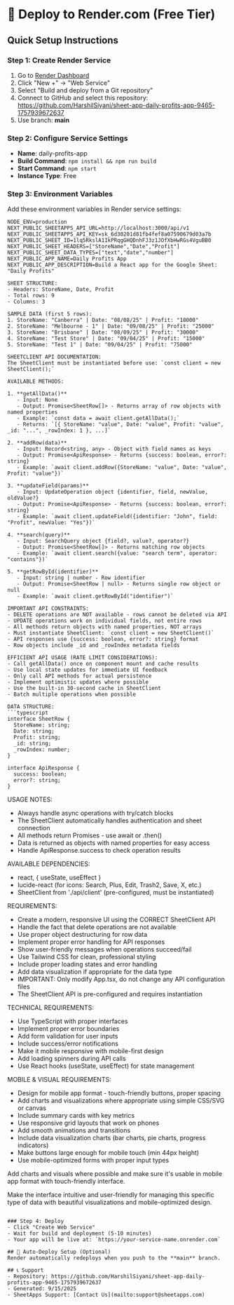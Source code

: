 
# 🚀 Deploy to Render.com (Free Tier)

## Quick Setup Instructions

### Step 1: Create Render Service
1. Go to [Render Dashboard](https://dashboard.render.com/)
2. Click "New +" → "Web Service"
3. Select "Build and deploy from a Git repository"
4. Connect to GitHub and select this repository: https://github.com/HarshilSiyani/sheet-app-daily-profits-app-9465-1757939672637
5. Use branch: **main**

### Step 2: Configure Service Settings
- **Name**: daily-profits-app
- **Build Command**: `npm install && npm run build`
- **Start Command**: `npm start`
- **Instance Type**: Free

### Step 3: Environment Variables
Add these environment variables in Render service settings:

```
NODE_ENV=production
NEXT_PUBLIC_SHEETAPPS_API_URL=http://localhost:3000/api/v1
NEXT_PUBLIC_SHEETAPPS_API_KEY=sk_6d30201d81fb4fef8a07590679d03a7b
NEXT_PUBLIC_SHEET_ID=1lq5RkslA1IkPRqgGHQDnhFJ3z1JOfXbHwRGs4VguBB0
NEXT_PUBLIC_SHEET_HEADERS=["StoreName","Date","Profit"]
NEXT_PUBLIC_SHEET_DATA_TYPES=["text","date","number"]
NEXT_PUBLIC_APP_NAME=Daily Profits App
NEXT_PUBLIC_APP_DESCRIPTION=Build a React app for the Google Sheet: "Daily Profits"

SHEET STRUCTURE:
- Headers: StoreName, Date, Profit
- Total rows: 9
- Columns: 3

SAMPLE DATA (first 5 rows):
1. StoreName: "Canberra" | Date: "08/08/25" | Profit: "18000"
2. StoreName: "Melbourne - 1" | Date: "09/08/25" | Profit: "25000"
3. StoreName: "Brisbane" | Date: "08/09/25" | Profit: "30000"
4. StoreName: "Test Store" | Date: "09/04/25" | Profit: "15000"
5. StoreName: "Test 1" | Date: "09/04/25" | Profit: "75000"

SHEETCLIENT API DOCUMENTATION:
The SheetClient must be instantiated before use: `const client = new SheetClient();`

AVAILABLE METHODS:

1. **getAllData()**
   - Input: None
   - Output: Promise<SheetRow[]> - Returns array of row objects with named properties
   - Example: `const data = await client.getAllData();`
   - Returns: `[{ StoreName: "value", Date: "value", Profit: "value", _id: "...", _rowIndex: 1 }, ...]`

2. **addRow(data)**
   - Input: Record<string, any> - Object with field names as keys
   - Output: Promise<ApiResponse> - Returns {success: boolean, error?: string}
   - Example: `await client.addRow({StoreName: "value", Date: "value", Profit: "value"})`

3. **updateField(params)**
   - Input: UpdateOperation object {identifier, field, newValue, oldValue?}
   - Output: Promise<ApiResponse> - Returns {success: boolean, error?: string}
   - Example: `await client.updateField({identifier: "John", field: "Profit", newValue: "Yes"})`

4. **search(query)**
   - Input: SearchQuery object {field?, value?, operator?}
   - Output: Promise<SheetRow[]> - Returns matching row objects
   - Example: `await client.search({value: "search term", operator: "contains"})`

5. **getRowById(identifier)**
   - Input: string | number - Row identifier
   - Output: Promise<SheetRow | null> - Returns single row object or null
   - Example: `await client.getRowById("identifier")`

IMPORTANT API CONSTRAINTS:
- DELETE operations are NOT available - rows cannot be deleted via API
- UPDATE operations work on individual fields, not entire rows
- All methods return objects with named properties, NOT arrays
- Must instantiate SheetClient: `const client = new SheetClient()`
- API responses use {success: boolean, error?: string} format
- Row objects include _id and _rowIndex metadata fields

EFFICIENT API USAGE (RATE LIMIT CONSIDERATIONS):
- Call getAllData() once on component mount and cache results
- Use local state updates for immediate UI feedback
- Only call API methods for actual persistence
- Implement optimistic updates where possible
- Use the built-in 30-second cache in SheetClient
- Batch multiple operations when possible

DATA STRUCTURE:
```typescript
interface SheetRow {
  StoreName: string;
  Date: string;
  Profit: string;
  _id: string;
  _rowIndex: number;
}

interface ApiResponse {
  success: boolean;
  error?: string;
}
```

USAGE NOTES:
- Always handle async operations with try/catch blocks
- The SheetClient automatically handles authentication and sheet connection
- All methods return Promises - use await or .then()
- Data is returned as objects with named properties for easy access
- Handle ApiResponse.success to check operation results

AVAILABLE DEPENDENCIES:
- react, { useState, useEffect }
- lucide-react (for icons: Search, Plus, Edit, Trash2, Save, X, etc.)
- SheetClient from './api/client' (pre-configured, must be instantiated)

REQUIREMENTS:
- Create a modern, responsive UI using the CORRECT SheetClient API
- Handle the fact that delete operations are not available
- Use proper object destructuring for row data
- Implement proper error handling for API responses
- Show user-friendly messages when operations succeed/fail
- Use Tailwind CSS for clean, professional styling
- Include proper loading states and error handling
- Add data visualization if appropriate for the data type
- IMPORTANT: Only modify App.tsx, do not change any API configuration files
- The SheetClient API is pre-configured and requires instantiation

TECHNICAL REQUIREMENTS:
- Use TypeScript with proper interfaces
- Implement proper error boundaries
- Add form validation for user inputs
- Include success/error notifications
- Make it mobile responsive with mobile-first design
- Add loading spinners during API calls
- Use React hooks (useState, useEffect) for state management

MOBILE & VISUAL REQUIREMENTS:
- Design for mobile app format - touch-friendly buttons, proper spacing
- Add charts and visualizations where appropriate using simple CSS/SVG or canvas
- Include summary cards with key metrics
- Use responsive grid layouts that work on phones
- Add smooth animations and transitions
- Include data visualization charts (bar charts, pie charts, progress indicators)
- Make buttons large enough for mobile touch (min 44px height)
- Use mobile-optimized forms with proper input types

Add charts and visuals where possible and make sure it's usable in mobile app format with touch-friendly interface.

Make the interface intuitive and user-friendly for managing this specific type of data with beautiful visualizations and mobile-optimized design.
```

### Step 4: Deploy
- Click "Create Web Service"
- Wait for build and deployment (5-10 minutes)
- Your app will be live at: `https://your-service-name.onrender.com`

## 🔄 Auto-Deploy Setup (Optional)
Render automatically redeploys when you push to the **main** branch.

## 📞 Support
- Repository: https://github.com/HarshilSiyani/sheet-app-daily-profits-app-9465-1757939672637
- Generated: 9/15/2025
- SheetApps Support: [Contact Us](mailto:support@sheetapps.com)
